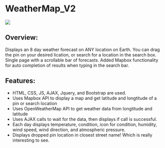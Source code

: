 # WeatherMap_V2
![](weathermap_capture.gif)
## Overview:
Displays an 8 day weather forecast on ANY location on Earth. You can drag the pin on your desired lication, or search for a location in the search box. Single page with a scrollable bar of forecasts. Added Mapbox functionality for auto completion of results
when typing in the search bar.
## Features:
* HTML, CSS, JS, AJAX, Jquery, and Bootstrap are used.
* Uses Mapbox API to display a map and get latitude and longtitude of a pin or search location
* Uses OpenWeatherMap API to get weather data from longtitude and latitude
* Uses AJAX calls to wait for the data, then displays if call is successful.
* Each day displays temperature, condition, icon for condition, humidity, wind speed, wind direction, and atmospheric pressure.
* Displays dropped pin location in closest street name! Which is really interesting to see.
